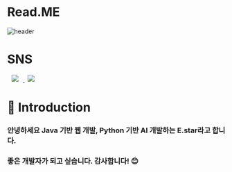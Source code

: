 # Read.ME


![header](https://capsule-render.vercel.app/api?type=waving&height=200&color=gradient&text=Hello,%20I'm%20Estar&fontAlign=50&fontAlignY=35)

# SNS
<a href="https://instagram.com/e.star_0622">
    <img 
        src="http://img.shields.io/badge/-Instagram-black?style=flat&logo=Instagram&link=https://instagram.com/alpox.dev/"
        style="height : auto; margin-left : 10px; margin-right : 10px;"/>
</a>
<a href="[https://velog.io/@estar0622/posts](https://velog-readme-stats.vercel.app/api/badge?name=estar_0622)">
    <img 
        src="https://img.shields.io/badge/Blogger-FF5722?style=for-the-badge&logo=blogger&logoColor=white"
        style="height : auto; margin-left : 7px; margin-right : 7px;"/>
</a>

# 👏 Introduction
###   안녕하세요 Java 기반 웹 개발, Python 기반 AI 개발하는 E.star라고 합니다. 
### 좋은 개발자가 되고 싶습니다. 감사합니다! :blush: 



